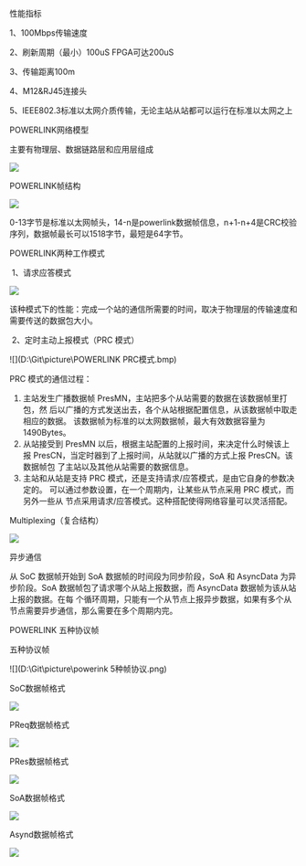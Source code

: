 性能指标

1、100Mbps传输速度

2、刷新周期（最小）100uS FPGA可达200uS

3、传输距离100m

4、M12&RJ45连接头

5、IEEE802.3标准以太网介质传输，无论主站从站都可以运行在标准以太网之上

POWERLINK网络模型

主要有物理层、数据链路层和应用层组成

![](D:\Git\picture\POWERLINK协议网络模型.png)



 POWERLINK帧结构

![](D:\Git\picture\powerlink帧结构.bmp)

0-13字节是标准以太网帧头，14-n是powerlink数据帧信息，n+1-n+4是CRC校验序列，数据帧最长可以1518字节，最短是64字节。

POWERLINK两种工作模式

​    1、请求应答模式

![](D:\Git\picture\powerlink请求应答模式.bmp)

该种模式下的性能：完成一个站的通信所需要的时间，取决于物理层的传输速度和需要传送的数据包大小。 

​    2、定时主动上报模式（PRC 模式）

![](D:\Git\picture\POWERLINK PRC模式.bmp)

PRC 模式的通信过程： 
1. 主站发生广播数据帧 PresMN，主站把多个从站需要的数据在该数据帧里打包，然
    后以广播的方式发送出去，各个从站根据配置信息，从该数据帧中取走相应的数据。
    该数据帧为标准的以太网数据帧，最大有效数据容量为 1490Bytes。 
2. 从站接受到 PresMN 以后，根据主站配置的上报时间，来决定什么时候该上报
    PresCN，当定时器到了上报时间，从站就以广播的方式上报 PresCN。该数据帧包
    了主站以及其他从站需要的数据信息。 
3. 主站和从站是支持 PRC 模式，还是支持请求/应答模式，是由它自身的参数决定的。
    可以通过参数设置，在一个周期内，让某些从节点采用 PRC 模式，而另外一些从
    节点采用请求/应答模式。这种搭配使得网络容量可以灵活搭配。 


Multiplexing（复合结构）

![](D:\Git\picture\复合多用.bmp)

异步通信

从 SoC 数据帧开始到 SoA 数据帧的时间段为同步阶段，SoA 和 AsyncData 为异步阶段。SoA 数据帧包了请求哪个从站上报数据，而 AsyncData 数据帧为该从站上报的数据。在每
个循环周期，只能有一个从节点上报异步数据，如果有多个从节点需要异步通信，那么需要在多个周期内完。

POWERLINK 五种协议帧

  五种协议帧

![](D:\Git\picture\powerink 5种帧协议.png)

SoC数据帧格式

![](D:\Git\picture\SoC数据帧格式.bmp)

PReq数据帧格式

![](D:\Git\picture\PReq数据帧格式.bmp)

PRes数据帧格式

![](D:\Git\picture\PRes数据帧格式.bmp)

SoA数据帧格式

![](D:\Git\picture\SoA数据帧格式.bmp)

Asynd数据帧格式

![](D:\Git\picture\Asynd数据帧格式.bmp)